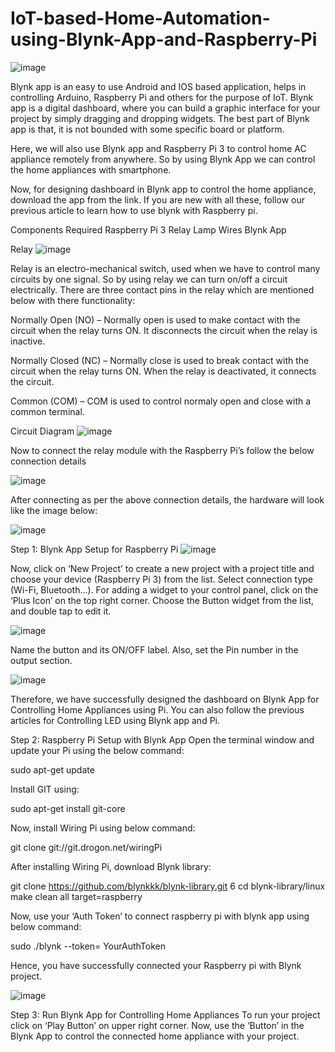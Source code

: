 # IoT-based-Home-Automation-using-Blynk-App-and-Raspberry-Pi
![image](https://github.com/AhMedMubarak20/IoT-based-Home-Automation-using-Blynk-App-and-Raspberry-Pi/assets/76844219/e22cbf56-f2e4-469c-aa4b-e392f80a3ae1)

Blynk app is an easy to use Android and IOS based application, helps in controlling Arduino, Raspberry Pi and others for the purpose of IoT. Blynk app is a digital dashboard, where you can build a graphic interface for your project by simply dragging and dropping widgets. The best part of Blynk app is that, it is not bounded with some specific board or platform.


Here, we will also use Blynk app and Raspberry Pi 3 to control home AC appliance remotely from anywhere. So by using Blynk App we can control the home appliances with smartphone.

Now, for designing dashboard in Blynk app to control the home appliance, download the app from the link. If you are new with all these, follow our previous article to learn how to use blynk with Raspberry pi.

 

Components Required
Raspberry Pi 3
Relay
Lamp
Wires
Blynk App
 

Relay
![image](https://github.com/AhMedMubarak20/IoT-based-Home-Automation-using-Blynk-App-and-Raspberry-Pi/assets/76844219/190be24f-8ac3-490e-8e96-15d4de866ecb)

Relay is an electro-mechanical switch, used when we have to control many circuits by one signal. So by using relay we can turn on/off a circuit electrically. There are three contact pins in the relay which are mentioned below with there functionality:

Normally Open (NO) – Normally open is used to make contact with the circuit when the relay turns ON. It disconnects the circuit when the relay is inactive.

Normally Closed (NC) – Normally close is used to break contact with the circuit when the relay turns ON. When the relay is deactivated, it connects the circuit.

Common (COM) – COM is used to control normaly open and close with a common terminal.

 

Circuit Diagram
![image](https://github.com/AhMedMubarak20/IoT-based-Home-Automation-using-Blynk-App-and-Raspberry-Pi/assets/76844219/45bc3f98-8f49-4123-9c3c-f2220eddf53d)

 

Now to connect the relay module with the Raspberry Pi’s follow the below connection details

![image](https://github.com/AhMedMubarak20/IoT-based-Home-Automation-using-Blynk-App-and-Raspberry-Pi/assets/76844219/26e1dd96-b9ce-4e88-b03c-22782c3e9a8e)


After connecting as per the above connection details, the hardware will look like the image below:

![image](https://github.com/AhMedMubarak20/IoT-based-Home-Automation-using-Blynk-App-and-Raspberry-Pi/assets/76844219/367bbf20-8797-4d6d-bd22-9650c509297f)

 


Step 1: Blynk App Setup for Raspberry Pi
![image](https://github.com/AhMedMubarak20/IoT-based-Home-Automation-using-Blynk-App-and-Raspberry-Pi/assets/76844219/aab793d7-c92a-4906-b224-7aad4f3e6e30)
 



 

Now, click on ‘New Project’ to create a new project with a project title and choose your device (Raspberry Pi 3) from the list.
Select connection type (Wi-Fi, Bluetooth...).
For adding a widget to your control panel, click on the ‘Plus Icon’ on the top right corner.
Choose the Button widget from the list, and double tap to edit it.

![image](https://github.com/AhMedMubarak20/IoT-based-Home-Automation-using-Blynk-App-and-Raspberry-Pi/assets/76844219/30b69e84-7644-4def-9b90-99b8a57f0e1e)

 

Name the button and its ON/OFF label. Also, set the Pin number in the output section.

![image](https://github.com/AhMedMubarak20/IoT-based-Home-Automation-using-Blynk-App-and-Raspberry-Pi/assets/76844219/908d313c-74ca-401b-8e0e-9718ea08fdc3)

 

Therefore, we have successfully designed the dashboard on Blynk App for Controlling Home Appliances using Pi. You can also follow the previous articles for Controlling LED using Blynk app and Pi.

 

Step 2:  Raspberry Pi Setup with Blynk App
Open the terminal window and update your Pi using the below command:

sudo apt-get update
 

Install GIT using:

sudo apt-get install git-core
 

Now, install Wiring Pi using below command:

git clone git://git.drogon.net/wiringPi
 

After installing Wiring Pi, download Blynk library:

git clone https://github.com/blynkkk/blynk-library.git 6
cd blynk-library/linux
make clean all target=raspberry
 

Now, use your ‘Auth Token’ to connect raspberry pi with blynk app using below command:

sudo ./blynk --token= YourAuthToken
 

Hence, you have successfully connected your Raspberry pi with Blynk project.

![image](https://github.com/AhMedMubarak20/IoT-based-Home-Automation-using-Blynk-App-and-Raspberry-Pi/assets/76844219/5c911f4a-2b64-44d8-a224-4d445d8f1603)

 

Step 3: Run Blynk App for Controlling Home Appliances
To run your project click on ‘Play Button’ on upper right corner. Now, use the ‘Button’ in the Blynk App to control the connected home appliance with your project.
